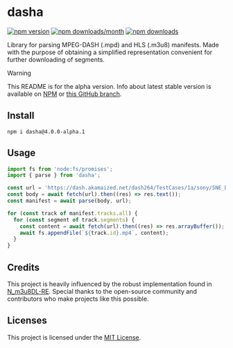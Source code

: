 # dasha

[![npm version](https://img.shields.io/npm/v/dasha?style=flat&color=black)](https://www.npmjs.com/package/dasha)
[![npm downloads/month](https://img.shields.io/npm/dm/dasha?style=flat&color=black)](https://www.npmjs.com/package/dasha)
[![npm downloads](https://img.shields.io/npm/dt/dasha?style=flat&color=black)](https://www.npmjs.com/package/dasha)

Library for parsing MPEG-DASH (.mpd) and HLS (.m3u8) manifests. Made with the purpose of obtaining a simplified representation convenient for further downloading of segments.

> [!WARNING]  
> This README is for the alpha version. Info about latest stable version is available on [NPM](https://www.npmjs.com/package/dasha/v/3.1.5) or [this GitHub branch](https://github.com/streamyx-labs/dasha/tree/v3).


## Install

```shell
npm i dasha@4.0.0-alpha.1
```

## Usage

```js
import fs from 'node:fs/promises';
import { parse } from 'dasha';

const url = 'https://dash.akamaized.net/dash264/TestCases/1a/sony/SNE_DASH_SD_CASE1A_REVISED.mpd';
const body = await fetch(url).then((res) => res.text());
const manifest = await parse(body, url);

for (const track of manifest.tracks.all) {
  for (const segment of track.segments) {
    const content = await fetch(url).then((res) => res.arrayBuffer());
    await fs.appendFile(`${track.id}.mp4`, content);
  }
}
```

## Credits

This project is heavily influenced by the robust implementation found in [N_m3u8DL-RE](https://github.com/nilaoda/N_m3u8DL-RE). Special thanks to the open-source community and contributors who make projects like this possible.

## Licenses

This project is licensed under the [MIT License](LICENSE).
